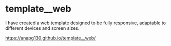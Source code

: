 # template__web
I have created a web template designed to be fully responsive, adaptable to different devices and screen sizes.

https://anapg130.github.io/template__web/

